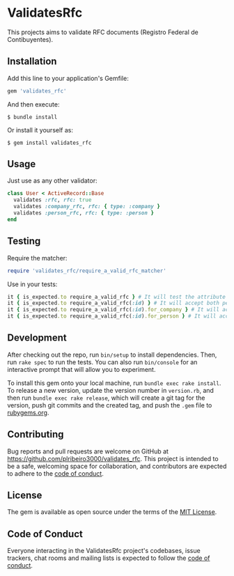 # ValidatesRfc

This projects aims to validate RFC documents (Registro Federal de Contibuyentes).

## Installation

Add this line to your application's Gemfile:

```ruby
gem 'validates_rfc'
```

And then execute:

    $ bundle install

Or install it yourself as:

    $ gem install validates_rfc

## Usage

Just use as any other validator:

```ruby
class User < ActiveRecord::Base
  validates :rfc, rfc: true
  validates :company_rfc, rfc: { type: :company }
  validates :person_rfc, rfc: { type: :person }
end
```

## Testing

Require the matcher:

```ruby
require 'validates_rfc/require_a_valid_rfc_matcher'
```

Use in your tests:

```ruby
it { is_expected.to require_a_valid_rfc } # It will test the attribute :rfc by default
it { is_expected.to require_a_valid_rfc(:id) } # It will accept both person and company RFC's
it { is_expected.to require_a_valid_rfc(:id).for_company } # It will accept only company RFC's
it { is_expected.to require_a_valid_rfc(:id).for_person } # It will accept only person RFC's
```

## Development

After checking out the repo, run `bin/setup` to install dependencies. Then, run `rake spec` to run the tests. You can also run `bin/console` for an interactive prompt that will allow you to experiment.

To install this gem onto your local machine, run `bundle exec rake install`. To release a new version, update the version number in `version.rb`, and then run `bundle exec rake release`, which will create a git tag for the version, push git commits and the created tag, and push the `.gem` file to [rubygems.org](https://rubygems.org).

## Contributing

Bug reports and pull requests are welcome on GitHub at https://github.com/plribeiro3000/validates_rfc. This project is intended to be a safe, welcoming space for collaboration, and contributors are expected to adhere to the [code of conduct](https://github.com/plribeiro3000/validates_rfc/blob/master/CODE_OF_CONDUCT.md).

## License

The gem is available as open source under the terms of the [MIT License](https://opensource.org/licenses/MIT).

## Code of Conduct

Everyone interacting in the ValidatesRfc project's codebases, issue trackers, chat rooms and mailing lists is expected to follow the [code of conduct](https://github.com/plribeiro3000/validates_rfc/blob/master/CODE_OF_CONDUCT.md).
